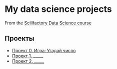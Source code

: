 # My data science projects
From the [Scillfactory Data Science course](https://skillfactory.ru/data-scientist)

## Проекты

* [Проект 0. Игра: Угадай число](https://github.com/Viktor-31/sf_dst182_viktor/tree/main/project_0)
* [Проект 1. _____](_____)
* [Проект 2. _____](_____)